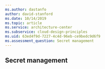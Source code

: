 ```yaml
---
ms.author: dastanfo
author: david-stanford
ms.date: 10/14/2019
ms.topic: article
ms.service: architecture-center
ms.subservice: cloud-design-principles
ms.uid: 63ed4f9d-7227-4c4d-96eb-ce9bedc9d6f9
ms.assessment_question: Secret management
---
```

## Secret management


